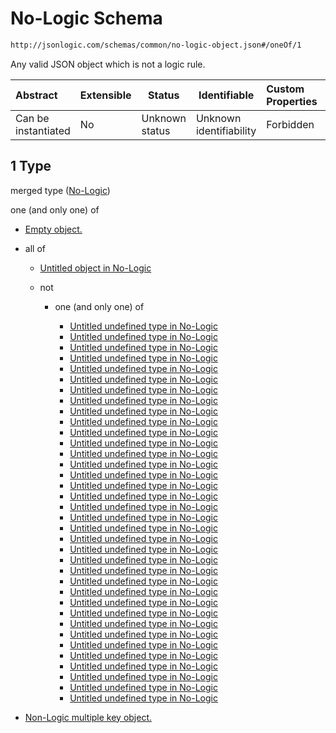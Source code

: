 # No-Logic Schema

```txt
http://jsonlogic.com/schemas/common/no-logic-object.json#/oneOf/1
```

Any valid JSON object which is not a logic rule.


| Abstract            | Extensible | Status         | Identifiable            | Custom Properties | Additional Properties | Access Restrictions | Defined In                                                       |
| :------------------ | ---------- | -------------- | ----------------------- | :---------------- | --------------------- | ------------------- | ---------------------------------------------------------------- |
| Can be instantiated | No         | Unknown status | Unknown identifiability | Forbidden         | Allowed               | none                | [all-types.json\*](common/all-types.json "open original schema") |

## 1 Type

merged type ([No-Logic](all-types-oneof-no-logic.md))

one (and only one) of

-   [Empty object.](no-logic-object-oneof-empty-object.md "check type definition")
-   all of

    -   [Untitled object in No-Logic](no-logic-object-oneof-non-logic-single-key-object-allof-0.md "check type definition")
    -   not

        -   one (and only one) of

            -   [Untitled undefined type in No-Logic](no-logic-object-oneof-non-logic-single-key-object-allof-1-not-oneof-0.md "check type definition")
            -   [Untitled undefined type in No-Logic](no-logic-object-oneof-non-logic-single-key-object-allof-1-not-oneof-1.md "check type definition")
            -   [Untitled undefined type in No-Logic](no-logic-object-oneof-non-logic-single-key-object-allof-1-not-oneof-2.md "check type definition")
            -   [Untitled undefined type in No-Logic](no-logic-object-oneof-non-logic-single-key-object-allof-1-not-oneof-3.md "check type definition")
            -   [Untitled undefined type in No-Logic](no-logic-object-oneof-non-logic-single-key-object-allof-1-not-oneof-4.md "check type definition")
            -   [Untitled undefined type in No-Logic](no-logic-object-oneof-non-logic-single-key-object-allof-1-not-oneof-5.md "check type definition")
            -   [Untitled undefined type in No-Logic](no-logic-object-oneof-non-logic-single-key-object-allof-1-not-oneof-6.md "check type definition")
            -   [Untitled undefined type in No-Logic](no-logic-object-oneof-non-logic-single-key-object-allof-1-not-oneof-7.md "check type definition")
            -   [Untitled undefined type in No-Logic](no-logic-object-oneof-non-logic-single-key-object-allof-1-not-oneof-8.md "check type definition")
            -   [Untitled undefined type in No-Logic](no-logic-object-oneof-non-logic-single-key-object-allof-1-not-oneof-9.md "check type definition")
            -   [Untitled undefined type in No-Logic](no-logic-object-oneof-non-logic-single-key-object-allof-1-not-oneof-10.md "check type definition")
            -   [Untitled undefined type in No-Logic](no-logic-object-oneof-non-logic-single-key-object-allof-1-not-oneof-11.md "check type definition")
            -   [Untitled undefined type in No-Logic](no-logic-object-oneof-non-logic-single-key-object-allof-1-not-oneof-12.md "check type definition")
            -   [Untitled undefined type in No-Logic](no-logic-object-oneof-non-logic-single-key-object-allof-1-not-oneof-13.md "check type definition")
            -   [Untitled undefined type in No-Logic](no-logic-object-oneof-non-logic-single-key-object-allof-1-not-oneof-14.md "check type definition")
            -   [Untitled undefined type in No-Logic](no-logic-object-oneof-non-logic-single-key-object-allof-1-not-oneof-15.md "check type definition")
            -   [Untitled undefined type in No-Logic](no-logic-object-oneof-non-logic-single-key-object-allof-1-not-oneof-16.md "check type definition")
            -   [Untitled undefined type in No-Logic](no-logic-object-oneof-non-logic-single-key-object-allof-1-not-oneof-17.md "check type definition")
            -   [Untitled undefined type in No-Logic](no-logic-object-oneof-non-logic-single-key-object-allof-1-not-oneof-18.md "check type definition")
            -   [Untitled undefined type in No-Logic](no-logic-object-oneof-non-logic-single-key-object-allof-1-not-oneof-19.md "check type definition")
            -   [Untitled undefined type in No-Logic](no-logic-object-oneof-non-logic-single-key-object-allof-1-not-oneof-20.md "check type definition")
            -   [Untitled undefined type in No-Logic](no-logic-object-oneof-non-logic-single-key-object-allof-1-not-oneof-21.md "check type definition")
            -   [Untitled undefined type in No-Logic](no-logic-object-oneof-non-logic-single-key-object-allof-1-not-oneof-22.md "check type definition")
            -   [Untitled undefined type in No-Logic](no-logic-object-oneof-non-logic-single-key-object-allof-1-not-oneof-23.md "check type definition")
            -   [Untitled undefined type in No-Logic](no-logic-object-oneof-non-logic-single-key-object-allof-1-not-oneof-24.md "check type definition")
            -   [Untitled undefined type in No-Logic](no-logic-object-oneof-non-logic-single-key-object-allof-1-not-oneof-25.md "check type definition")
            -   [Untitled undefined type in No-Logic](no-logic-object-oneof-non-logic-single-key-object-allof-1-not-oneof-26.md "check type definition")
            -   [Untitled undefined type in No-Logic](no-logic-object-oneof-non-logic-single-key-object-allof-1-not-oneof-27.md "check type definition")
            -   [Untitled undefined type in No-Logic](no-logic-object-oneof-non-logic-single-key-object-allof-1-not-oneof-28.md "check type definition")
            -   [Untitled undefined type in No-Logic](no-logic-object-oneof-non-logic-single-key-object-allof-1-not-oneof-29.md "check type definition")
            -   [Untitled undefined type in No-Logic](no-logic-object-oneof-non-logic-single-key-object-allof-1-not-oneof-30.md "check type definition")
            -   [Untitled undefined type in No-Logic](no-logic-object-oneof-non-logic-single-key-object-allof-1-not-oneof-31.md "check type definition")
            -   [Untitled undefined type in No-Logic](no-logic-object-oneof-non-logic-single-key-object-allof-1-not-oneof-32.md "check type definition")
            -   [Untitled undefined type in No-Logic](no-logic-object-oneof-non-logic-single-key-object-allof-1-not-oneof-33.md "check type definition")
            -   [Untitled undefined type in No-Logic](no-logic-object-oneof-non-logic-single-key-object-allof-1-not-oneof-34.md "check type definition")
            -   [Untitled undefined type in No-Logic](no-logic-object-oneof-non-logic-single-key-object-allof-1-not-oneof-35.md "check type definition")
-   [Non-Logic multiple key object.](no-logic-object-oneof-non-logic-multiple-key-object.md "check type definition")
